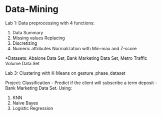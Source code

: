 # Data-Mining

Lab 1: Data preprocessing with 4 functions:
 1. Data Summary
 2. Missing values Replacing
 3. Discretizing
 4. Numeric attributes Normalization with Min-max and Z-score
 
*Datasets: Abalone Data Set, Bank Marketing Data Set, Metro Traffic Volume Data Set


Lab 3: Clustering with K-Means on gesture_phase_dataset


Project: Classification - Predict if the client will subscribe a term deposit - Bank Marketing Data Set. Using:
 1. KNN
 2. Naive Bayes
 3. Logistic Regression
